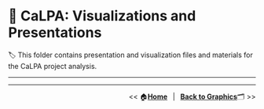 # :open_file_folder: CaLPA: Visualizations and Presentations

:label: This folder contains presentation and visualization files and materials for the CaLPA project analysis.

----


----

<div align="right">

<< :house:[**Home**](../..)&ensp; | &ensp;[**Back to Graphics**](../):card_index_dividers: >>
</div>
